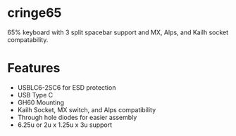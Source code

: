 # cringe65
65% keyboard with 3 split spacebar support and MX, Alps, and Kailh socket compatability.

# Features
- USBLC6-2SC6 for ESD protection
- USB Type C
- GH60 Mounting
- Kailh Socket, MX switch, and Alps compatibility  
- Through hole diodes for easier assembly
- 6.25u or 2u x 1.25u x 3u support
